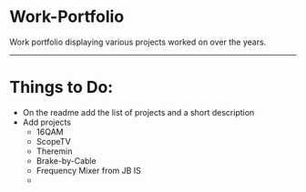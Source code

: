 # Work-Portfolio
Work portfolio displaying various projects worked on over the years.

---
# Things to Do:

- On the readme add the list of projects and a short description
- Add projects
  - 16QAM
  - ScopeTV
  - Theremin
  - Brake-by-Cable
  - Frequency Mixer from JB IS
  - 
